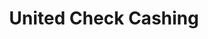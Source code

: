---
title: United Check Cashing
slug: united-check-cashing
updated-on: '2024-05-30T13:44:31.749Z'
created-on: '2024-05-30T13:41:46.671Z'
published-on: '2024-05-30T13:54:32.469Z'
f_city-state-2:
- cms/city/saratoga-ca.md
- cms/city/waterbury-ct.md
- cms/city/bridgeport-ct.md
- cms/city/danbury-ct.md
- cms/city/milford-de.md
- cms/city/bear-de.md
- cms/city/dover-de.md
- cms/city/claymont-de.md
- cms/city/wilmington-de.md
- cms/city/weston-fl.md
- cms/city/lutz-fl.md
- cms/city/hollywood-fl.md
- cms/city/lawrenceville-ga.md
- cms/city/smyrna-ga.md
- cms/city/norcross-ga.md
- cms/city/rosedale-md.md
- cms/city/detroit-mi.md
- cms/city/willoughby-oh.md
- cms/city/dayton-oh.md
- cms/city/croydon-pa.md
- cms/city/chalfont-pa.md
- cms/city/warminster-pa.md
- cms/city/morrisville-pa.md
- cms/city/havertown-pa.md
- cms/city/conshohocken-pa.md
- cms/city/york-pa.md
- cms/city/honesdale-pa.md
- cms/city/lansdowne-pa.md
- cms/city/reading-pa.md
- cms/city/harrisburg-pa.md
- cms/city/allentown-pa.md
- cms/city/chester-pa.md
- cms/city/bethlehem-pa.md
- cms/city/grove-pa.md
- cms/city/pittsburgh-pa.md
- cms/city/stroudsburg-pa.md
- cms/city/scranton-pa.md
- cms/city/beaumont-tx.md
- cms/city/olympia-wa.md
- cms/city/commerce-city-co.md
- cms/city/colorado-springs-co.md
- cms/city/new-castle-de.md
- cms/city/fort-lauderdale-fl.md
- cms/city/center-line-mi.md
- cms/city/saint-paul-mn.md
- cms/city/mount-pocono-pa.md
- cms/city/wilkes-barre-pa.md
- cms/city/hanover-township-pa.md
- cms/city/white-street-danbur-ct.md
- cms/city/springfield-ma.md
- cms/city/medford-ma.md
f_locations:
- cms/payday-loan/united-check-cashing-28089.md
- cms/payday-loan/united-check-cashing-28090.md
- cms/payday-loan/united-check-cashing-28091.md
- cms/payday-loan/united-check-cashing-28092.md
- cms/payday-loan/united-check-cashing-28093.md
- cms/payday-loan/united-check-cashing-28094.md
- cms/payday-loan/united-check-cashing-28095.md
- cms/payday-loan/united-check-cashing-28096.md
- cms/payday-loan/united-check-cashing-28097.md
- cms/payday-loan/united-check-cashing-28098.md
- cms/payday-loan/united-check-cashing-28099.md
- cms/payday-loan/united-check-cashing-28100.md
- cms/payday-loan/united-check-cashing-28101.md
- cms/payday-loan/united-check-cashing-28102.md
- cms/payday-loan/united-check-cashing-28103.md
- cms/payday-loan/united-check-cashing-28104.md
- cms/payday-loan/united-check-cashing-28105.md
- cms/payday-loan/united-check-cashing-28106.md
- cms/payday-loan/united-check-cashing-28107.md
- cms/payday-loan/united-check-cashing-28108.md
- cms/payday-loan/united-check-cashing-28109.md
- cms/payday-loan/united-check-cashing-28110.md
- cms/payday-loan/united-check-cashing-28111.md
- cms/payday-loan/united-check-cashing-28112.md
- cms/payday-loan/united-check-cashing-28113.md
- cms/payday-loan/united-check-cashing-28114.md
- cms/payday-loan/united-check-cashing-28115.md
- cms/payday-loan/united-check-cashing-28116.md
- cms/payday-loan/united-check-cashing-28117.md
- cms/payday-loan/united-check-cashing-28118.md
- cms/payday-loan/united-check-cashing-28119.md
- cms/payday-loan/united-check-cashing-28120.md
- cms/payday-loan/united-check-cashing-28121.md
- cms/payday-loan/united-check-cashing-28122.md
- cms/payday-loan/united-check-cashing-28123.md
- cms/payday-loan/united-check-cashing-28124.md
- cms/payday-loan/united-check-cashing-28125.md
- cms/payday-loan/united-check-cashing-28126.md
- cms/payday-loan/united-check-cashing-28127.md
- cms/payday-loan/united-check-cashing-28128.md
- cms/payday-loan/united-check-cashing-28129.md
- cms/payday-loan/united-check-cashing-28130.md
- cms/payday-loan/united-check-cashing-28131.md
- cms/payday-loan/united-check-cashing-28132.md
- cms/payday-loan/united-check-cashing-28133.md
- cms/payday-loan/united-check-cashing-28134.md
- cms/payday-loan/united-check-cashing-28135.md
- cms/payday-loan/united-check-cashing-28136.md
- cms/payday-loan/united-check-cashing-28137.md
- cms/payday-loan/united-check-cashing-28138.md
- cms/payday-loan/united-check-cashing-28139.md
- cms/payday-loan/united-check-cashing-28140.md
- cms/payday-loan/united-check-cashing-28141.md
- cms/payday-loan/united-check-cashing-28142.md
- cms/payday-loan/united-check-cashing-28143.md
- cms/payday-loan/united-check-cashing-28144.md
- cms/payday-loan/united-check-cashing-28145.md
- cms/payday-loan/united-check-cashing-28146.md
- cms/payday-loan/united-check-cashing-28147.md
- cms/payday-loan/united-check-cashing-28148.md
- cms/payday-loan/united-check-cashing-28149.md
- cms/payday-loan/united-check-cashing-28150.md
- cms/payday-loan/united-check-cashing-28151.md
- cms/payday-loan/united-check-cashing-28152.md
- cms/payday-loan/united-check-cashing-28153.md
- cms/payday-loan/united-check-cashing-28154.md
- cms/payday-loan/united-check-cashing-28155.md
- cms/payday-loan/united-check-cashing-28156.md
- cms/payday-loan/united-check-cashing-28157.md
- cms/payday-loan/united-check-cashing-28158.md
- cms/payday-loan/united-check-cashing-28159.md
- cms/payday-loan/united-check-cashing-28160.md
- cms/payday-loan/united-check-cashing-28161.md
- cms/payday-loan/united-check-cashing-28162.md
- cms/payday-loan/united-check-cashing-28163.md
- cms/payday-loan/united-check-cashing-28164.md
- cms/payday-loan/united-check-cashing-28165.md
- cms/payday-loan/united-check-cashing-28166.md
- cms/payday-loan/united-check-cashing-28167.md
- cms/payday-loan/united-check-cashing-28168.md
- cms/payday-loan/united-check-cashing-28169.md
- cms/payday-loan/united-check-cashing-28170.md
- cms/payday-loan/united-check-cashing-28171.md
- cms/payday-loan/united-check-cashing-28172.md
- cms/payday-loan/united-check-cashing-28173.md
- cms/payday-loan/united-check-cashing-28174.md
- cms/payday-loan/united-check-cashing-28175.md
- cms/payday-loan/united-check-cashing-28176.md
f_states:
- cms/state/california.md
- cms/state/connecticut.md
- cms/state/delaware.md
- cms/state/florida.md
- cms/state/georgia.md
- cms/state/maryland.md
- cms/state/michigan.md
- cms/state/ohio.md
- cms/state/pennsylvania.md
- cms/state/texas.md
- cms/state/washington.md
- cms/state/colorado.md
- cms/state/minnesota.md
- cms/state/massachusetts.md
layout: '[company].html'
tags: company
---